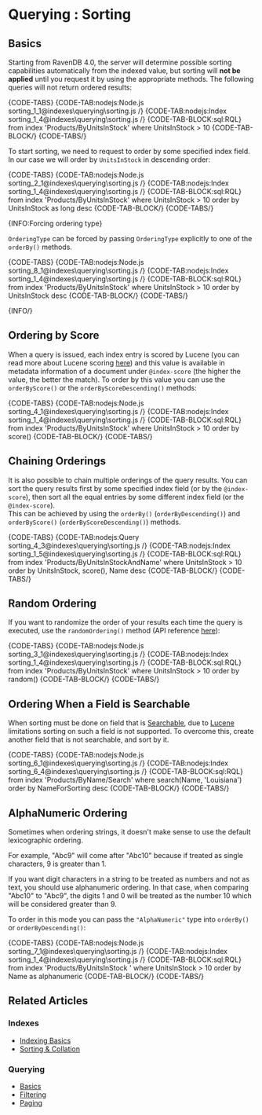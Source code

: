 ﻿# Querying : Sorting

## Basics

Starting from RavenDB 4.0, the server will determine possible sorting capabilities automatically from the indexed value, but sorting will **not be applied** until you request it by using the appropriate methods. The following queries will not return ordered results:

{CODE-TABS}
{CODE-TAB:nodejs:Node.js sorting_1_1@indexes\querying\sorting.js /}
{CODE-TAB:nodejs:Index sorting_1_4@indexes\querying\sorting.js /}
{CODE-TAB-BLOCK:sql:RQL}
from index 'Products/ByUnitsInStock' 
where UnitsInStock > 10
{CODE-TAB-BLOCK/}
{CODE-TABS/}

To start sorting, we need to request to order by some specified index field. In our case we will order by `UnitsInStock` in descending order:

{CODE-TABS}
{CODE-TAB:nodejs:Node.js sorting_2_1@indexes\querying\sorting.js /}
{CODE-TAB:nodejs:Index sorting_1_4@indexes\querying\sorting.js /}
{CODE-TAB-BLOCK:sql:RQL}
from index 'Products/ByUnitsInStock' 
where UnitsInStock > 10
order by UnitsInStock as long desc
{CODE-TAB-BLOCK/}
{CODE-TABS/}

{INFO:Forcing ordering type}

`OrderingType` can be forced by passing `OrderingType` explicitly to one of the `orderBy()` methods.

{CODE-TABS}
{CODE-TAB:nodejs:Node.js sorting_8_1@indexes\querying\sorting.js /}
{CODE-TAB:nodejs:Index sorting_1_4@indexes\querying\sorting.js /}
{CODE-TAB-BLOCK:sql:RQL}
from index 'Products/ByUnitsInStock' 
where UnitsInStock > 10
order by UnitsInStock desc
{CODE-TAB-BLOCK/}
{CODE-TABS/}

{INFO/}

## Ordering by Score

When a query is issued, each index entry is scored by Lucene (you can read more about Lucene scoring [here](http://lucene.apache.org/core/3_3_0/scoring.html)) and this value is available in metadata information of a document under `@index-score` (the higher the value, the better the match). To order by this value you can use the `orderByScore()` or the `orderByScoreDescending()` methods:

{CODE-TABS}
{CODE-TAB:nodejs:Node.js sorting_4_1@indexes\querying\sorting.js /}
{CODE-TAB:nodejs:Index sorting_1_4@indexes\querying\sorting.js /}
{CODE-TAB-BLOCK:sql:RQL}
from index 'Products/ByUnitsInStock' 
where UnitsInStock > 10
order by score()
{CODE-TAB-BLOCK/}
{CODE-TABS/}


## Chaining Orderings

It is also possible to chain multiple orderings of the query results. 
You can sort the query results first by some specified index field (or by the `@index-score`), then sort all the equal entries by some different index field (or the `@index-score`).  
This can be achieved by using the `orderBy()` (`orderByDescending()`) and `orderByScore()` (`orderByScoreDescending()`) methods.

{CODE-TABS}
{CODE-TAB:nodejs:Query sorting_4_3@indexes\querying\sorting.js /}
{CODE-TAB:nodejs:Index sorting_1_5@indexes\querying\sorting.js /}
{CODE-TAB-BLOCK:sql:RQL}
from index 'Products/ByUnitsInStockAndName' 
where UnitsInStock > 10
order by UnitsInStock, score(), Name desc
{CODE-TAB-BLOCK/}
{CODE-TABS/}

## Random Ordering

If you want to randomize the order of your results each time the query is executed, use the `randomOrdering()` method (API reference [here](../../client-api/session/querying/how-to-customize-query#randomordering)):

{CODE-TABS}
{CODE-TAB:nodejs:Node.js sorting_3_1@indexes\querying\sorting.js /}
{CODE-TAB:nodejs:Index sorting_1_4@indexes\querying\sorting.js /}
{CODE-TAB-BLOCK:sql:RQL}
from index 'Products/ByUnitsInStock' 
where UnitsInStock > 10
order by random()
{CODE-TAB-BLOCK/}
{CODE-TABS/}

## Ordering When a Field is Searchable

When sorting must be done on field that is [Searchable](../../indexes/using-analyzers), due to [Lucene](https://lucene.apache.org/) limitations sorting on such a field is not supported. To overcome this, create another field that is not searchable, and sort by it.

{CODE-TABS}
{CODE-TAB:nodejs:Node.js sorting_6_1@indexes\querying\sorting.js /}
{CODE-TAB:nodejs:Index sorting_6_4@indexes\querying\sorting.js /}
{CODE-TAB-BLOCK:sql:RQL}
from index 'Products/ByName/Search' 
where search(Name, 'Louisiana')
order by NameForSorting desc
{CODE-TAB-BLOCK/}
{CODE-TABS/}

## AlphaNumeric Ordering

Sometimes when ordering strings, it doesn't make sense to use the default lexicographic ordering.    

For example, "Abc9" will come after "Abc10" because if treated as single characters, 9 is greater than 1.   

If you want digit characters in a string to be treated as numbers and not as text, you should use alphanumeric ordering. In that case, when comparing "Abc10" to "Abc9", the digits 1 and 0 will be treated as the number 10 which will be considered greater than 9.

To order in this mode you can pass the `"AlphaNumeric"` type into `orderBy()` or `orderByDescending()`:   

{CODE-TABS}
{CODE-TAB:nodejs:Node.js sorting_7_1@indexes\querying\sorting.js /}
{CODE-TAB:nodejs:Index sorting_1_4@indexes\querying\sorting.js /}
{CODE-TAB-BLOCK:sql:RQL}
from index 'Products/ByUnitsInStock ' 
where UnitsInStock > 10
order by Name as alphanumeric
{CODE-TAB-BLOCK/}
{CODE-TABS/}

## Related Articles

### Indexes

- [Indexing Basics](../../indexes/indexing-basics)
- [Sorting & Collation](../../indexes/sorting-and-collation)

### Querying

- [Basics](../../indexes/querying/basics)
- [Filtering](../../indexes/querying/filtering)
- [Paging](../../indexes/querying/paging)
